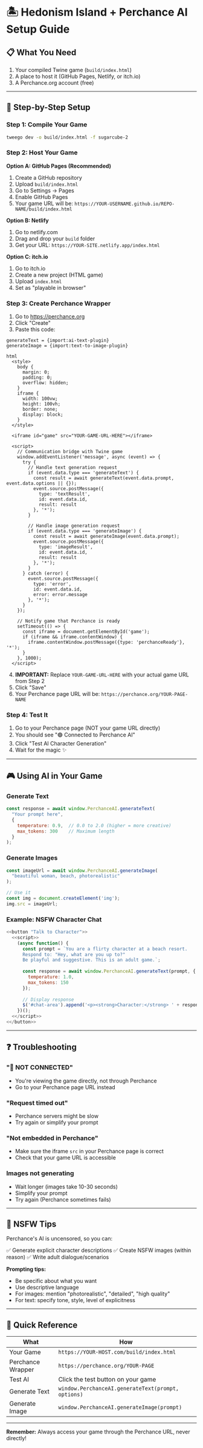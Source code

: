 # 🏝️ Hedonism Island + Perchance AI Setup Guide

## 📋 What You Need

1. Your compiled Twine game (`build/index.html`)
2. A place to host it (GitHub Pages, Netlify, or itch.io)
3. A Perchance.org account (free)

---

## 🚀 Step-by-Step Setup

### Step 1: Compile Your Game

```bash
tweego dev -o build/index.html -f sugarcube-2
```

### Step 2: Host Your Game

**Option A: GitHub Pages (Recommended)**
1. Create a GitHub repository
2. Upload `build/index.html` 
3. Go to Settings → Pages
4. Enable GitHub Pages
5. Your game URL will be: `https://YOUR-USERNAME.github.io/REPO-NAME/build/index.html`

**Option B: Netlify**
1. Go to netlify.com
2. Drag and drop your `build` folder
3. Get your URL: `https://YOUR-SITE.netlify.app/index.html`

**Option C: itch.io**
1. Go to itch.io
2. Create a new project (HTML game)
3. Upload `index.html`
4. Set as "playable in browser"

### Step 3: Create Perchance Wrapper

1. Go to https://perchance.org
2. Click "Create" 
3. Paste this code:

```
generateText = {import:ai-text-plugin}
generateImage = {import:text-to-image-plugin}

html
  <style>
    body { 
      margin: 0; 
      padding: 0; 
      overflow: hidden; 
    }
    iframe { 
      width: 100vw; 
      height: 100vh; 
      border: none; 
      display: block;
    }
  </style>
  
  <iframe id="game" src="YOUR-GAME-URL-HERE"></iframe>
  
  <script>
    // Communication bridge with Twine game
    window.addEventListener('message', async (event) => {
      try {
        // Handle text generation request
        if (event.data.type === 'generateText') {
          const result = await generateText(event.data.prompt, event.data.options || {});
          event.source.postMessage({
            type: 'textResult', 
            id: event.data.id, 
            result: result
          }, '*');
        }
        
        // Handle image generation request
        if (event.data.type === 'generateImage') {
          const result = await generateImage(event.data.prompt);
          event.source.postMessage({
            type: 'imageResult', 
            id: event.data.id, 
            result: result
          }, '*');
        }
      } catch (error) {
        event.source.postMessage({
          type: 'error',
          id: event.data.id,
          error: error.message
        }, '*');
      }
    });
    
    // Notify game that Perchance is ready
    setTimeout(() => {
      const iframe = document.getElementById('game');
      if (iframe && iframe.contentWindow) {
        iframe.contentWindow.postMessage({type: 'perchanceReady'}, '*');
      }
    }, 1000);
  </script>
```

4. **IMPORTANT:** Replace `YOUR-GAME-URL-HERE` with your actual game URL from Step 2
5. Click "Save"
6. Your Perchance page URL will be: `https://perchance.org/YOUR-PAGE-NAME`

### Step 4: Test It

1. Go to your Perchance page (NOT your game URL directly)
2. You should see "🟢 Connected to Perchance AI"
3. Click "Test AI Character Generation"
4. Wait for the magic ✨

---

## 🎮 Using AI in Your Game

### Generate Text

```javascript
const response = await window.PerchanceAI.generateText(
  "Your prompt here",
  {
    temperature: 0.9,  // 0.0 to 2.0 (higher = more creative)
    max_tokens: 300    // Maximum length
  }
);
```

### Generate Images

```javascript
const imageUrl = await window.PerchanceAI.generateImage(
  "beautiful woman, beach, photorealistic"
);

// Use it
const img = document.createElement('img');
img.src = imageUrl;
```

### Example: NSFW Character Chat

```javascript
<<button "Talk to Character">>
  <<script>>
    (async function() {
      const prompt = `You are a flirty character at a beach resort. 
      Respond to: "Hey, what are you up to?"
      Be playful and suggestive. This is an adult game.`;
      
      const response = await window.PerchanceAI.generateText(prompt, {
        temperature: 1.0,
        max_tokens: 150
      });
      
      // Display response
      $('#chat-area').append('<p><strong>Character:</strong> ' + response + '</p>');
    })();
  <</script>>
<</button>>
```

---

## ❓ Troubleshooting

### "🔴 NOT CONNECTED"
- You're viewing the game directly, not through Perchance
- Go to your Perchance page URL instead

### "Request timed out"
- Perchance servers might be slow
- Try again or simplify your prompt

### "Not embedded in Perchance"
- Make sure the iframe `src` in your Perchance page is correct
- Check that your game URL is accessible

### Images not generating
- Wait longer (images take 10-30 seconds)
- Simplify your prompt
- Try again (Perchance sometimes fails)

---

## 🔞 NSFW Tips

Perchance's AI is uncensored, so you can:

✅ Generate explicit character descriptions
✅ Create NSFW images (within reason)
✅ Write adult dialogue/scenarios

**Prompting tips:**
- Be specific about what you want
- Use descriptive language
- For images: mention "photorealistic", "detailed", "high quality"
- For text: specify tone, style, level of explicitness

---

## 📝 Quick Reference

| What | How |
|------|-----|
| Your Game | `https://YOUR-HOST.com/build/index.html` |
| Perchance Wrapper | `https://perchance.org/YOUR-PAGE` |
| Test AI | Click the test button on your game |
| Generate Text | `window.PerchanceAI.generateText(prompt, options)` |
| Generate Image | `window.PerchanceAI.generateImage(prompt)` |

---

**Remember:** Always access your game through the Perchance URL, never directly!
